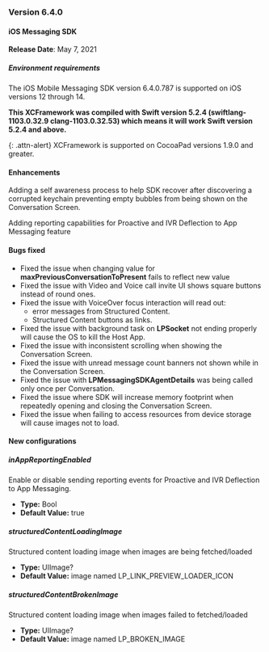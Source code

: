 ### Version 6.4.0
#### iOS Messaging SDK

**Release Date**: May 7, 2021

##### Environment requirements

The iOS Mobile Messaging SDK version 6.4.0.787 is supported on iOS versions 12 through 14.

**This XCFramework was compiled with Swift version 5.2.4 (swiftlang-1103.0.32.9 clang-1103.0.32.53) which means it will work Swift version 5.2.4 and above.**

{: .attn-alert}
XCFramework is supported on CocoaPad versions 1.9.0 and greater.

#### Enhancements

Adding a self awareness process to help SDK recover after discovering a corrupted keychain preventing empty bubbles from being shown on the Conversation Screen.

Adding reporting capabilities for Proactive and IVR Deflection to App Messaging feature

#### Bugs fixed

- Fixed the issue when changing value for **maxPreviousConversationToPresent** fails to reflect new value
- Fixed the issue with Video and Voice call invite UI shows square buttons instead of round ones.
- Fixed the issue with VoiceOver focus interaction will read out:
    - error messages from Structured Content.
    - Structured Content buttons as links.
- Fixed the issue with background task on **LPSocket** not ending properly will cause the OS to kill the Host App.
- Fixed the issue with inconsistent scrolling when showing the Conversation Screen.
- Fixed the issue with unread message count banners not shown while in the Conversation Screen.
- Fixed the issue with **LPMessagingSDKAgentDetails** was being called only once per Conversation.
- Fixed the issue where SDK will increase memory footprint when repeatedly opening and closing the Conversation Screen.
- Fixed the issue when failing to access resources from device storage will cause images not to load.

#### New configurations

##### inAppReportingEnabled
Enable or disable sending reporting events for Proactive and IVR Deflection to App Messaging.
- **Type:** Bool
- **Default Value:** true

##### structuredContentLoadingImage
Structured content loading image when images are being fetched/loaded
- **Type:** UIImage?
- **Default Value:** image named LP_LINK_PREVIEW_LOADER_ICON

##### structuredContentBrokenImage
Structured content loading image when images failed to fetched/loaded
- **Type:** UIImage?
- **Default Value:** image named LP_BROKEN_IMAGE